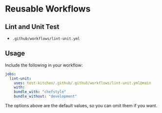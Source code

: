 # Reusable Workflows

## Lint and Unit Test

- `.github/workflows/lint-unit.yml`

## Usage

Include the following in your workflow:

```yaml
jobs:
  lint-unit:
    uses: test-kitchen/.github/.github/workflows/lint-unit.yml@main
    with:
    bundle_with: "chefstyle"
    bundle_without: "development"
```

The options above are the default values, so you can omit them if you want.
